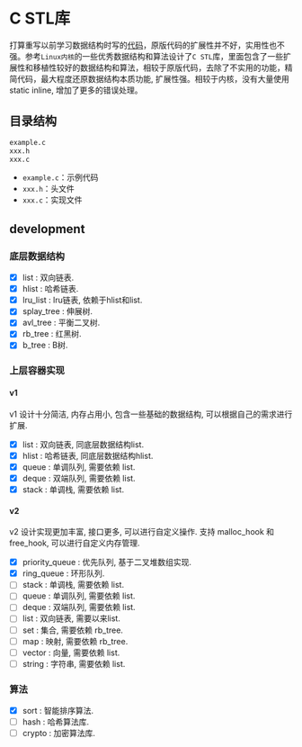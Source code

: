 # C STL库

打算重写以前学习数据结构时写的[代码](https://jelasin.github.io/2025/01/03/%E6%95%B0%E6%8D%AE%E7%BB%93%E6%9E%84%E5%8F%8A%E7%AE%97%E6%B3%95/)，原版代码的扩展性并不好，实用性也不强。参考`Linux内核`的一些优秀数据结构和算法设计了`C STL`库，里面包含了一些扩展性和移植性较好的数据结构和算法，相较于原版代码，去除了不实用的功能，精简代码，最大程度还原数据结构本质功能, 扩展性强。相较于内核，没有大量使用static inline, 增加了更多的错误处理。

## 目录结构

```sh
example.c
xxx.h
xxx.c
```

- `example.c`：示例代码
- `xxx.h`：头文件
- `xxx.c`：实现文件

## development

### 底层数据结构

- [x] list : 双向链表.
- [x] hlist : 哈希链表.
- [x] lru_list : lru链表, 依赖于hlist和list.
- [x] splay_tree : 伸展树.
- [x] avl_tree : 平衡二叉树.
- [x] rb_tree : 红黑树.
- [x] b_tree : B树.

### 上层容器实现

#### v1

v1 设计十分简洁, 内存占用小, 包含一些基础的数据结构, 可以根据自己的需求进行扩展.

- [x] list : 双向链表, 同底层数据结构list.
- [x] hlist : 哈希链表, 同底层数据结构hlist.
- [x] queue : 单调队列, 需要依赖 list.
- [x] deque : 双端队列, 需要依赖 list.
- [x] stack : 单调栈, 需要依赖 list.

#### v2

v2 设计实现更加丰富, 接口更多, 可以进行自定义操作.
支持 malloc_hook 和 free_hook, 可以进行自定义内存管理.

- [x] priority_queue : 优先队列, 基于二叉堆数组实现.
- [x] ring_queue : 环形队列.
- [ ] stack : 单调栈, 需要依赖 list.
- [ ] queue : 单调队列, 需要依赖 list.
- [ ] deque : 双端队列, 需要依赖 list.
- [ ] list : 双向链表, 需要以来list.
- [ ] set : 集合, 需要依赖 rb_tree.
- [ ] map : 映射, 需要依赖 rb_tree.
- [ ] vector : 向量, 需要依赖 list.
- [ ] string : 字符串, 需要依赖 list.

### 算法

- [x] sort : 智能排序算法.
- [ ] hash : 哈希算法库.
- [ ] crypto : 加密算法库.
